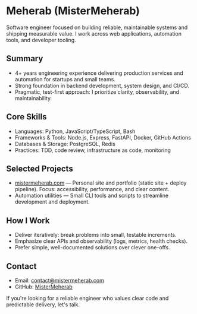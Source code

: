 # Meherab (MisterMeherab)

Software engineer focused on building reliable, maintainable systems and shipping measurable value. I work across web applications, automation tools, and developer tooling.

## Summary

- 4+ years engineering experience delivering production services and automation for startups and small teams.
- Strong foundation in backend development, system design, and CI/CD.
- Pragmatic, test-first approach: I prioritize clarity, observability, and maintainability.

## Core Skills

- Languages: Python, JavaScript/TypeScript, Bash
- Frameworks & Tools: Node.js, Express, FastAPI, Docker, GitHub Actions
- Databases & Storage: PostgreSQL, Redis
- Practices: TDD, code review, infrastructure as code, monitoring

## Selected Projects

- [mistermeherab.com](https://mistermeherab.com) — Personal site and portfolio (static site + deploy pipeline). Focus: accessibility, performance, and clear content.
- Automation utilities — Small CLI tools and scripts to streamline development and deployment.

## How I Work

- Deliver iteratively: break problems into small, testable increments.
- Emphasize clear APIs and observability (logs, metrics, health checks).
- Prefer simple, well-documented solutions over clever one-offs.

## Contact

- Email: [contact@mistermeherab.com](mailto:contact@mistermeherab.com)
- GitHub: [MisterMeherab](https://github.com/MisterMeherab)

If you're looking for a reliable engineer who values clear code and predictable delivery, let's talk.
